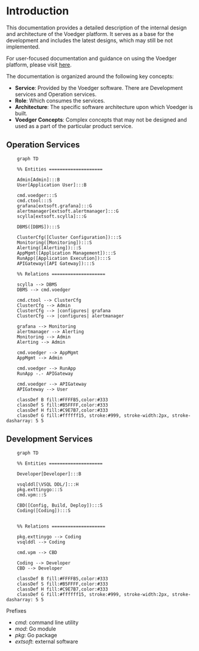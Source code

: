 # Introduction

This documentation provides a detailed description of the internal design and architecture of the Voedger platform.  It serves as a base for the development and includes the latest designs, which may still be not implemented.

For user-focused documentation and guidance on using the Voedger platform, please visit [here](https://docs.voedger.io/).

The documentation is organized around the following key concepts:
- **Service**: Provided by the Voedger software. There are Development services and Operation services.
- **Role**: Which consumes the services.
- **Architecture**: The specific software architecture upon which Voedger is built.
- **Voedger Concepts**: Complex concepts that may not be designed and used as a part of the particular product service.

## Operation Services

```mermaid
    graph TD

    %% Entities ====================

    Admin[Admin]:::B
    User[Application User]:::B

    cmd.voedger:::S
    cmd.ctool:::S  
    grafana[extsoft.grafana]:::G
    alertmanager[extsoft.alertmanager]:::G
    scylla[extsoft.scylla]:::G

    DBMS([DBMS]):::S
    
    ClusterCfg([Cluster Configuration]):::S
    Monitoring([Monitoring]):::S
    Alerting([Alerting]):::S
    AppMgmt([Application Management]):::S  
    RunApp([Application Execution]):::S
    APIGateway([API Gateway]):::S

    %% Relations ====================

    scylla --> DBMS
    DBMS --> cmd.voedger

    cmd.ctool --> ClusterCfg
    ClusterCfg --> Admin
    ClusterCfg --> |configures| grafana
    ClusterCfg --> |configures| alertmanager

    grafana --> Monitoring
    alertmanager --> Alerting
    Monitoring --> Admin
    Alerting --> Admin

    cmd.voedger --> AppMgmt
    AppMgmt --> Admin

    cmd.voedger --> RunApp
    RunApp -.- APIGateway

    cmd.voedger --> APIGateway
    APIGateway --> User

    classDef B fill:#FFFFB5,color:#333
    classDef S fill:#B5FFFF,color:#333
    classDef H fill:#C9E7B7,color:#333
    classDef G fill:#ffffff15, stroke:#999, stroke-width:2px, stroke-dasharray: 5 5
```


## Development Services

```mermaid
    graph TD

    %% Entities ====================

    Developer[Developer]:::B

    vsqlddl[\VSQL DDL/]:::H  
    pkg.exttinygo:::S
    cmd.vpm:::S

    CBD([Config, Build, Deploy]):::S
    Coding([Coding]):::S


    %% Relations ====================

    pkg.exttinygo --> Coding
    vsqlddl --> Coding
    
    cmd.vpm --> CBD

    Coding --> Developer
    CBD --> Developer

    classDef B fill:#FFFFB5,color:#333
    classDef S fill:#B5FFFF,color:#333
    classDef H fill:#C9E7B7,color:#333
    classDef G fill:#ffffff15, stroke:#999, stroke-width:2px, stroke-dasharray: 5 5
```

Prefixes
- *cmd*: command line utility
- *mod*: Go module
- *pkg*: Go package
- *extsoft*: external software